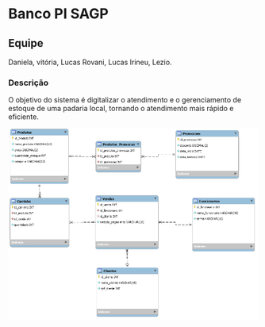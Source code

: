 # Banco PI SAGP

## Equipe

Daniela, vitória, Lucas Rovani, Lucas Irineu, Lezio.

### Descrição

O objetivo do sistema é digitalizar o atendimento e o gerenciamento de estoque de uma padaria local, tornando o atendimento mais rápido e eficiente.

![enter image description here](https://github.com/Rovani123/Banco_PI_SAGP/blob/main/EstudoDeCaso.png)
